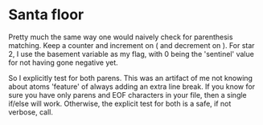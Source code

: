 # Santa floor

Pretty much the same way one would naively check for parenthesis matching.
Keep a counter and increment on ( and decrement on ).  For star 2, I use the
basement variable as my flag, with 0 being the 'sentinel' value for not having
gone negative yet.

So I explicitly test for both parens.  This was an artifact of me not
knowing about atoms 'feature' of always adding an extra line break. If
you know for sure you have only parens and EOF characters in your file,
then a single if/else will work.  Otherwise, the explicit test for both
is a safe, if not verbose, call.

